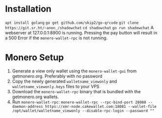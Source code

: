# Installation
```apt install golang```
```go get github.com/skip2/go-qrcode```
```git clone https://git.sr.ht/~anon_/shadowchat```
```cd shadowchat```
```go run shadowchat```
A webserver at 127.0.0.1:8900 is running. Pressing the pay button will result in a 500 Error if the `monero-wallet-rpc` is not running.

# Monero Setup
1. Generate a view only wallet using the `monero-wallet-gui` from getmonero.org. Preferably with no password
2. Copy the newly generated `walletname_viewonly` and `walletname_viewonly.keys` files to your VPS
3. Download the `monero-wallet-rpc` binary that is bundled with the getmonero.org wallets.
4. Run `monero-wallet-rpc`: `monero-wallet-rpc --rpc-bind-port 28088 --daemon-address https://xmr-node.cakewallet.com:18081 --wallet-file /opt/wallet/walletname_viewonly --disable-rpc-login --password ""`
